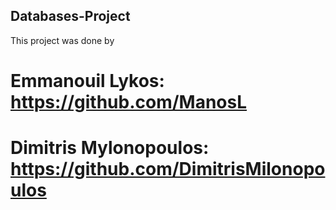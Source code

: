 ## Databases-Project

This project was done by

# Emmanouil Lykos: https://github.com/ManosL
# Dimitris Mylonopoulos: https://github.com/DimitrisMilonopoulos
